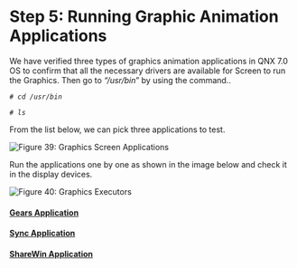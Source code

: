 # Step 5: Running Graphic Animation Applications

We have verified three types of graphics animation applications in QNX 7.0 OS to confirm that all the necessary drivers are available for Screen to run the Graphics. Then go to _“/usr/bin_” by using the command..

_`# cd /usr/bin`_

_`# ls`_

From the list below, we can pick three applications to test.

![Figure 39: Graphics Screen Applications](broken-reference)

Run the applications one by one as shown in the image below and check it in the display devices.

![Figure 40: Graphics Executors](broken-reference)

#### [**Gears Application**](gears-application.md)

#### [**Sync Application**](sync-application.md)

#### [**ShareWin Application**](sharewin-application.md)
